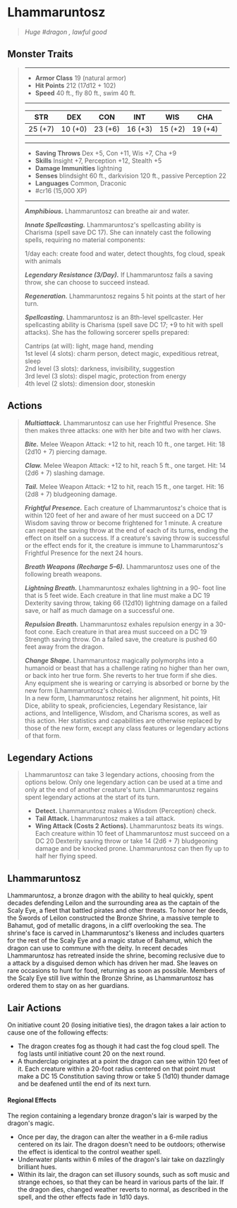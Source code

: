 # Lhammaruntosz
>*Huge #dragon , lawful good*
## Monster Traits
>___
>- **Armor Class** 19 (natural armor)
>- **Hit Points** 212 (17d12 + 102)
>- **Speed** 40 ft., fly 80 ft., swim 40 ft.
>___
>|STR|DEX|CON|INT|WIS|CHA|
>|:---:|:---:|:---:|:---:|:---:|:---:|
>|25 (+7)|10 (+0)|23 (+6)|16 (+3)|15 (+2)|19 (+4)|
>___
>- **Saving Throws** Dex +5, Con +11, Wis +7, Cha +9
>- **Skills** Insight +7, Perception +12, Stealth +5
>- **Damage Immunities** lightning
>- **Senses** blindsight 60 ft., darkvision 120 ft., passive Perception 22
>- **Languages** Common, Draconic
>- #cr16 (15,000 XP)
>___
>***Amphibious.*** Lhammaruntosz can breathe air and water.  
>
>***Innate Spellcasting.*** Lhammaruntosz's spellcasting ability is Charisma (spell save DC 17). She can innately cast the following spells, requiring no material components:  
>
>1/day each: create food and water, detect thoughts, fog cloud, speak with animals  
>
>
>***Legendary Resistance (3/Day).*** If Lhammaruntosz fails a saving throw, she can choose to succeed instead.  
>
>***Regeneration.*** Lhammaruntosz regains 5 hit points at the start of her turn.  
>
>***Spellcasting.*** Lhammaruntosz is an 8th-level spellcaster. Her spellcasting ability is Charisma (spell save DC 17; +9 to hit with spell attacks). She has the following sorcerer spells prepared:  
>
>Cantrips (at will): light, mage hand, mending  
>1st level (4 slots): charm person, detect magic, expeditious retreat, sleep  
>2nd level (3 slots): darkness, invisibility, suggestion  
>3rd level (3 slots): dispel magic, protection from energy  
>4th level (2 slots): dimension door, stoneskin  
>
## Actions
>***Multiattack.*** Lhammaruntosz can use her Frightful Presence. She then makes three attacks: one with her bite and two with her claws.  
>
>***Bite.*** Melee Weapon Attack: +12 to hit, reach 10 ft., one target. Hit: 18 (2d10 + 7) piercing damage.  
>
>***Claw.*** Melee Weapon Attack: +12 to hit, reach 5 ft., one target. Hit: 14 (2d6 + 7) slashing damage.  
>
>***Tail.*** Melee Weapon Attack: +12 to hit, reach 15 ft., one target. Hit: 16 (2d8 + 7) bludgeoning damage.  
>
>***Frightful Presence.*** Each creature of Lhammaruntosz's choice that is within 120 feet of her and aware of her must succeed on a DC 17 Wisdom saving throw or become frightened for 1 minute. A creature can repeat the saving throw at the end of each of its turns, ending the effect on itself on a success. If a creature's saving throw is successful or the effect ends for it, the creature is immune to Lhammaruntosz's Frightful Presence for the next 24 hours.  
>
>***Breath Weapons (Recharge 5–6).*** Lhammaruntosz uses one of the following breath weapons.  
>
>***Lightning Breath.*** Lhammaruntosz exhales lightning in a 90- foot line that is 5 feet wide. Each creature in that line must make a DC 19 Dexterity saving throw, taking 66 (12d10) lightning damage on a failed save, or half as much damage on a successful one.  
>
>***Repulsion Breath.*** Lhammaruntosz exhales repulsion energy in a 30-foot cone. Each creature in that area must succeed on a DC 19 Strength saving throw. On a failed save, the creature is pushed 60 feet away from the dragon.  
>
>***Change Shape.*** Lhammaruntosz magically polymorphs into a humanoid or beast that has a challenge rating no higher than her own, or back into her true form. She reverts to her true form if she dies. Any equipment she is wearing or carrying is absorbed or borne by the new form (Lhammaruntosz's choice).  
>In a new form, Lhammaruntosz retains her alignment, hit points, Hit Dice, ability to speak, proficiencies, Legendary Resistance, lair actions, and Intelligence, Wisdom, and Charisma scores, as well as this action. Her statistics and capabilities are otherwise replaced by those of the new form, except any class features or legendary actions of that form.  
>
## Legendary Actions
>Lhammaruntosz can take 3 legendary actions, choosing from the options below. Only one legendary action can be used at a time and only at the end of another creature's turn. Lhammaruntosz regains spent legendary actions at the start of its turn.
>
>- **Detect.** Lhammaruntosz makes a Wisdom (Perception) check.
>- **Tail Attack.** Lhammaruntosz makes a tail attack.
>- **Wing Attack (Costs 2 Actions).** Lhammaruntosz beats its wings. Each creature within 10 feet of Lhammaruntosz must succeed on a DC 20 Dexterity saving throw or take 14 (2d6 + 7) bludgeoning damage and be knocked prone. Lhammaruntosz can then fly up to half her flying speed.
## Lhammaruntosz
Lhammaruntosz, a bronze dragon with the ability to heal quickly, spent decades defending Leilon and the surrounding area as the captain of the Scaly Eye, a fleet that battled pirates and other threats. To honor her deeds, the Swords of Leilon constructed the Bronze Shrine, a massive temple to Bahamut, god of metallic dragons, in a cliff overlooking the sea. The shrine's face is carved in Lhammaruntosz's likeness and includes quarters for the rest of the Scaly Eye and a magic statue of Bahamut, which the dragon can use to commune with the deity.
In recent decades Lhammaruntosz has retreated inside the shrine, becoming reclusive due to a attack by a disguised demon which has driven her mad. She leaves on rare occasions to hunt for food, returning as soon as possible. Members of the Scaly Eye still live within the Bronze Shrine, as Lhammaruntosz has ordered them to stay on as her guardians.
## Lair Actions
On initiative count 20 (losing initiative ties), the dragon takes a lair action to cause one of the following effects:
- The dragon creates fog as though it had cast the fog cloud spell. The fog lasts until initiative count 20 on the next round.
- A thunderclap originates at a point the dragon can see within 120 feet of it. Each creature within a 20-foot radius centered on that point must make a DC 15 Constitution saving throw or take 5 (1d10) thunder damage and be deafened until the end of its next turn.
#### Regional Effects
The region containing a legendary bronze dragon's lair is warped by the dragon's magic.
- Once per day, the dragon can alter the weather in a 6-mile radius centered on its lair. The dragon doesn't need to be outdoors; otherwise the effect is identical to the control weather spell.
- Underwater plants within 6 miles of the dragon's lair take on dazzlingly brilliant hues.
- Within its lair, the dragon can set illusory sounds, such as soft music and strange echoes, so that they can be heard in various parts of the lair.
If the dragon dies, changed weather reverts to normal, as described in the spell, and the other effects fade in 1d10 days.